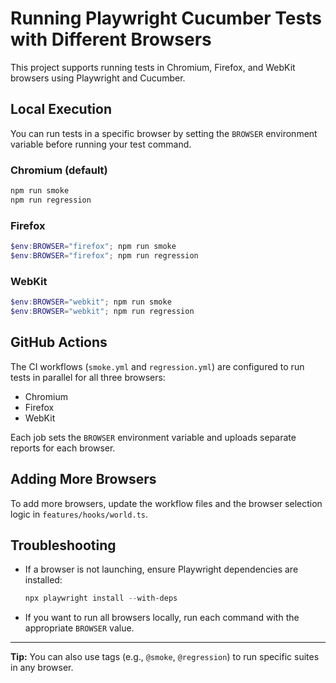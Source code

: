 # Running Playwright Cucumber Tests with Different Browsers

This project supports running tests in Chromium, Firefox, and WebKit browsers using Playwright and Cucumber.

## Local Execution

You can run tests in a specific browser by setting the `BROWSER` environment variable before running your test command.

### Chromium (default)
```powershell
npm run smoke
npm run regression
```

### Firefox
```powershell
$env:BROWSER="firefox"; npm run smoke
$env:BROWSER="firefox"; npm run regression
```

### WebKit
```powershell
$env:BROWSER="webkit"; npm run smoke
$env:BROWSER="webkit"; npm run regression
```

## GitHub Actions

The CI workflows (`smoke.yml` and `regression.yml`) are configured to run tests in parallel for all three browsers:
- Chromium
- Firefox
- WebKit

Each job sets the `BROWSER` environment variable and uploads separate reports for each browser.

## Adding More Browsers
To add more browsers, update the workflow files and the browser selection logic in `features/hooks/world.ts`.

## Troubleshooting
- If a browser is not launching, ensure Playwright dependencies are installed:
  ```powershell
  npx playwright install --with-deps
  ```
- If you want to run all browsers locally, run each command with the appropriate `BROWSER` value.

---

**Tip:** You can also use tags (e.g., `@smoke`, `@regression`) to run specific suites in any browser.
